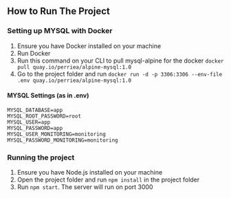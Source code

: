 ## How to Run The Project

### Setting up MYSQL with Docker
1. Ensure you have Docker installed on your machine
2. Run Docker
3. Run this command on your CLI to pull mysql-alpine for the docker `docker pull quay.io/perriea/alpine-mysql:1.0`
4.  Go to the project folder and run `docker run -d -p 3306:3306 --env-file .env quay.io/perriea/alpine-mysql:1.0`

#### MYSQL Settings (as in .env)
```
MYSQL_DATABASE=app
MYSQL_ROOT_PASSWORD=root
MYSQL_USER=app
MYSQL_PASSWORD=app
MYSQL_USER_MONITORING=monitoring
MYSQL_PASSWORD_MONITORING=monitoring
```

### Running the project
1. Ensure you have Node.js installed on your machine 
2. Open the project folder and run `npm install` in the project folder
3. Run `npm start`. The server will run on port 3000
